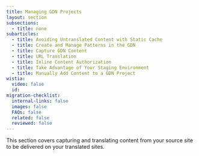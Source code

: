 ```yaml
---
title: Managing GDN Projects
layout: section
subsections:
  - title: none
subarticles:
  - title: Avoiding Untranslated Content with Static Cache
  - title: Create and Manage Patterns in the GDN
  - title: Capture GDN Content
  - title: URL Translation
  - title: Inline Content Authorization
  - title: Take Advantage of Your Staging Environment
  - title: Manually Add Content to a GDN Project
wistia:
  video: false
  id:
migration-checklist:
  internal-links: false
  images: false
  FAQs: false
  related: false
  reviewed: false
---
```



This section covers capturing and translating content from your source site to be delivered on your translated sites.